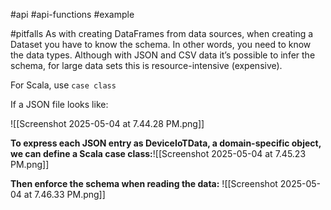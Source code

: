 #api #api-functions #example 

#pitfalls 
As with creating DataFrames from data sources, when creating a Dataset you have to
know the schema. In other words, you need to know the data types. Although with
JSON and CSV data it’s possible to infer the schema, for large data sets this is
resource-intensive (expensive).

For Scala, use `case class`

If a JSON file looks like:

![[Screenshot 2025-05-04 at 7.44.28 PM.png]]


**To express each JSON entry as DeviceIoTData, a domain-specific object, we can define a Scala case class:**![[Screenshot 2025-05-04 at 7.45.23 PM.png]]


**Then enforce the schema when reading the data:**
![[Screenshot 2025-05-04 at 7.46.33 PM.png]]
